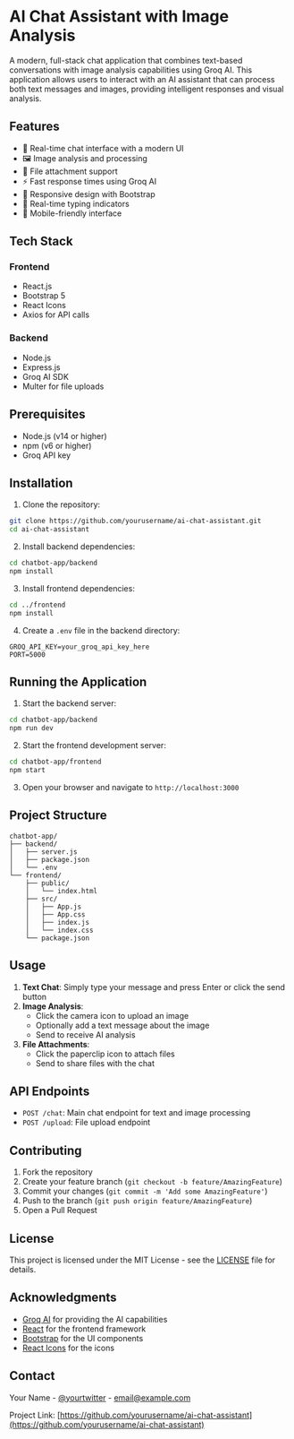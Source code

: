 # AI Chat Assistant with Image Analysis

A modern, full-stack chat application that combines text-based conversations with image analysis capabilities using Groq AI. This application allows users to interact with an AI assistant that can process both text messages and images, providing intelligent responses and visual analysis.

## Features

- 💬 Real-time chat interface with a modern UI
- 🖼️ Image analysis and processing
- 📎 File attachment support
- ⚡ Fast response times using Groq AI
- 🎨 Responsive design with Bootstrap
- 🔄 Real-time typing indicators
- 📱 Mobile-friendly interface

## Tech Stack

### Frontend
- React.js
- Bootstrap 5
- React Icons
- Axios for API calls

### Backend
- Node.js
- Express.js
- Groq AI SDK
- Multer for file uploads

## Prerequisites

- Node.js (v14 or higher)
- npm (v6 or higher)
- Groq API key

## Installation

1. Clone the repository:
```bash
git clone https://github.com/yourusername/ai-chat-assistant.git
cd ai-chat-assistant
```

2. Install backend dependencies:
```bash
cd chatbot-app/backend
npm install
```

3. Install frontend dependencies:
```bash
cd ../frontend
npm install
```

4. Create a `.env` file in the backend directory:
```env
GROQ_API_KEY=your_groq_api_key_here
PORT=5000
```

## Running the Application

1. Start the backend server:
```bash
cd chatbot-app/backend
npm run dev
```

2. Start the frontend development server:
```bash
cd chatbot-app/frontend
npm start
```

3. Open your browser and navigate to `http://localhost:3000`

## Project Structure

```
chatbot-app/
├── backend/
│   ├── server.js
│   ├── package.json
│   └── .env
└── frontend/
    ├── public/
    │   └── index.html
    ├── src/
    │   ├── App.js
    │   ├── App.css
    │   ├── index.js
    │   └── index.css
    └── package.json
```

## Usage

1. **Text Chat**: Simply type your message and press Enter or click the send button
2. **Image Analysis**: 
   - Click the camera icon to upload an image
   - Optionally add a text message about the image
   - Send to receive AI analysis
3. **File Attachments**:
   - Click the paperclip icon to attach files
   - Send to share files with the chat

## API Endpoints

- `POST /chat`: Main chat endpoint for text and image processing
- `POST /upload`: File upload endpoint

## Contributing

1. Fork the repository
2. Create your feature branch (`git checkout -b feature/AmazingFeature`)
3. Commit your changes (`git commit -m 'Add some AmazingFeature'`)
4. Push to the branch (`git push origin feature/AmazingFeature`)
5. Open a Pull Request

## License

This project is licensed under the MIT License - see the [LICENSE](LICENSE) file for details.

## Acknowledgments

- [Groq AI](https://groq.com/) for providing the AI capabilities
- [React](https://reactjs.org/) for the frontend framework
- [Bootstrap](https://getbootstrap.com/) for the UI components
- [React Icons](https://react-icons.github.io/react-icons/) for the icons

## Contact

Your Name - [@yourtwitter](https://twitter.com/yourtwitter) - email@example.com

Project Link: [https://github.com/yourusername/ai-chat-assistant](https://github.com/yourusername/ai-chat-assistant) 